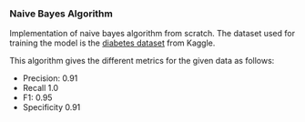 ### Naive Bayes Algorithm

Implementation of naive bayes algorithm from scratch. The dataset used for training the model is the [diabetes dataset](https://www.kaggle.com/datasets/himanshunakrani/naive-bayes-classification-data) from Kaggle.

This algorithm gives the different metrics for the given data as follows:
* Precision: 0.91
* Recall 1.0 
* F1: 0.95
* Specificity 0.91
